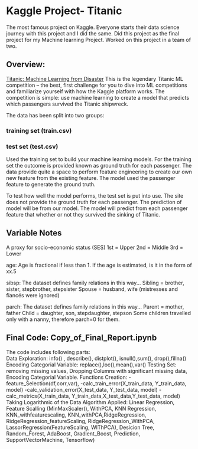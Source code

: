 # Kaggle Project- Titanic

The most famous project on Kaggle. Everyone starts their data science journey with this project and I did the same. Did this project as the final project for my Machine learning Project. Worked on this project in a team of two.

## Overview:
[Titanic: Machine Learning from Disaster](https://www.kaggle.com/c/titanic) 
This is the legendary Titanic ML competition – the best, first challenge for you to dive into ML competitions and familiarize yourself with how the Kaggle platform works. The competition is simple: use machine learning to create a model that predicts which passengers survived the Titanic shipwreck.

The data has been split into two groups:

### training set (train.csv)
### test set (test.csv)

Used the training set to build your machine learning models. For the training set the outcome is provided known as ground truth for each passenger. The data provide quite a space to perform feature engineering to create our own new feature from the existing feature. The model used the passenger feature to generate the ground truth.

To test how well the model performs, the test set is put into use. The site does not provide the ground truth for each passenger. The prediction of model will be from our model. The model will predict from each passenger feature that whether or not they survived the sinking of Titanic. 

## Variable Notes

A proxy for socio-economic status (SES)
1st = Upper
2nd = Middle
3rd = Lower

age: 
Age is fractional if less than 1. If the age is estimated, is it in the form of xx.5

sibsp: The dataset defines family relations in this way...
Sibling = brother, sister, stepbrother, stepsister
Spouse = husband, wife (mistresses and fiancés were ignored)

parch: The dataset defines family relations in this way...
Parent = mother, father
Child = daughter, son, stepdaughter, stepson
Some children travelled only with a nanny, therefore parch=0 for them.

## Final Code: Copy_of_Final_Report.ipynb
The code includes following parts:</br>
Data Exploration: info() , describe(), distplot(), isnull(),sum(), drop(),fillna()
Encoding Categorial Variable: replace(),loc(),mean(),var()
Testing Set: removing missing values, Dropping Columns with significant missing data, Encoding Categorial Variable.
Functions Creation: 
-feature_Selection(df,corr,var), 
-calc_train_error(X_train_data, Y_train_data, model)
-calc_validation_error(X_test_data, Y_test_data, model)
-calc_metrics(X_train_data, Y_train_data,X_test_data,Y_test_data, model)
Taking Logarithmic of the Data
Algorithm Applied: Linear Regression, Feature Scalling (MinMaxScaler(), WithPCA, KNN Regression, KNN_withfeaturescaling, KNN_withPCA,RidgeRegression, RidgeRegression_featureScaling, RidgeRegression_WithPCA, LassorRegression(FeatureScaling, WIThPCA), Desicion Tree, Random_Forest, AdaBoost, Gradient_Boost, Prediction, SupportVectorMachine, Tensorflow)


